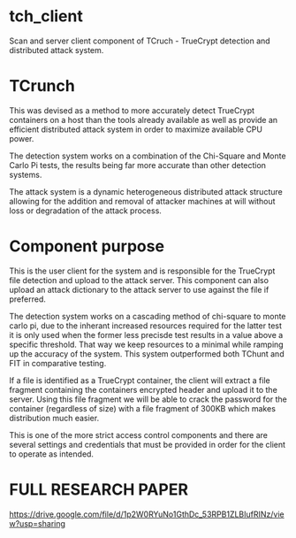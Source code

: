 # tch_client
Scan and server client component of TCruch - TrueCrypt detection and distributed attack system.

# TCrunch
This was devised as a method to more accurately detect TrueCrypt containers on a host than the tools already available as well as provide an efficient distributed attack system in order to maximize available CPU power.

The detection system works on a combination of the Chi-Square and Monte Carlo Pi tests, the results being far more accurate than other detection systems.

The attack system is a dynamic heterogeneous distributed attack structure allowing for the addition and removal of attacker machines at will without loss or degradation of the attack process.

# Component purpose
This is the user client for the system and is responsible for the TrueCrypt file detection and upload to the attack server. This component can also upload an attack dictionary to the attack server to use against the file if preferred. 

The detection system works on a cascading method of chi-square to monte carlo pi, due to the inherant increased resources required for the latter test it is only used when the former less precisde test results in a value above a specific threshold. That way we keep resources to a minimal while ramping up the accuracy of the system. This system outperformed both TChunt and FIT in comparative testing. 

If a file is identified as a TrueCrypt container, the client will extract a file fragment containing the containers encrypted header and upload it to the server. Using this file fragment we will be able to crack the password for the container (regardless of size) with a file fragment of 300KB which makes distribution much easier. 

This is one of the more strict access control components and there are several settings and credentials that must be provided in order for the client to operate as intended. 

# FULL RESEARCH PAPER
https://drive.google.com/file/d/1p2W0RYuNo1GthDc_53RPB1ZLBIufRINz/view?usp=sharing
